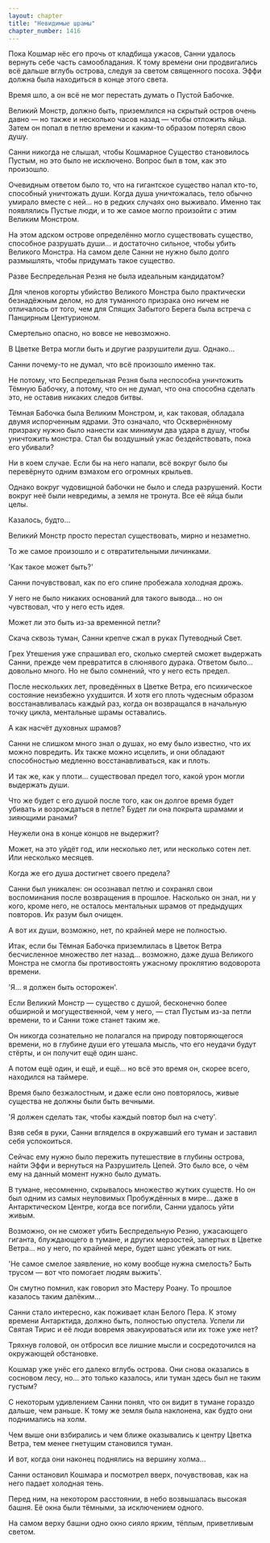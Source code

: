 ```yaml
---
layout: chapter
title: "Невидимые шрамы"
chapter_number: 1416
---
```




Пока Кошмар нёс его прочь от кладбища ужасов, Санни удалось вернуть себе часть самообладания. К тому времени они продвигались всё дальше вглубь острова, следуя за светом священного посоха. Эффи должна была находиться в конце этого света.

Время шло, а он всё не мог перестать думать о Пустой Бабочке.

Великий Монстр, должно быть, приземлился на скрытый остров очень давно — но также и несколько часов назад — чтобы отложить яйца. Затем он попал в петлю времени и каким-то образом потерял свою душу.

Санни никогда не слышал, чтобы Кошмарное Существо становилось Пустым, но это было не исключено. Вопрос был в том, как это произошло.

Очевидным ответом было то, что на гигантское существо напал кто-то, способный уничтожать души. Когда душа уничтожалась, тело обычно умирало вместе с ней... но в редких случаях оно выживало. Именно так появлялись Пустые люди, и то же самое могло произойти с этим Великим Монстром.

На этом адском острове определённо могло существовать существо, способное разрушать души... и достаточно сильное, чтобы убить Великого Монстра. На самом деле Санни не нужно было долго размышлять, чтобы придумать такое существо.

Разве Беспредельная Резня не была идеальным кандидатом?

Для членов когорты убийство Великого Монстра было практически безнадёжным делом, но для туманного призрака оно ничем не отличалось от того, чем для Спящих Забытого Берега была встреча с Панцирным Центурионом.

Смертельно опасно, но вовсе не невозможно.

В Цветке Ветра могли быть и другие разрушители душ. Однако...

Санни почему-то не думал, что всё произошло именно так.

Не потому, что Беспредельная Резня была неспособна уничтожить Тёмную Бабочку, а потому, что он не думал, что она способна сделать это, не оставив никаких следов битвы.

Тёмная Бабочка была Великим Монстром, и, как таковая, обладала двумя испорченным ядрами. Это означало, что Осквернённому призраку нужно было нанести как минимум два удара в душу, чтобы уничтожить монстра. Стал бы воздушный ужас бездействовать, пока его убивали?

Ни в коем случае. Если бы на него напали, всё вокруг было бы перевёрнуто одним взмахом его огромных крыльев.

Однако вокруг чудовищной бабочки не было и следа разрушений. Кости вокруг неё были невредимы, а земля не тронута. Все её яйца были целы.

Казалось, будто...

Великий Монстр просто перестал существовать, мирно и незаметно.

То же самое произошло и с отвратительными личинками.

'Как такое может быть?'

Санни почувствовал, как по его спине пробежала холодная дрожь.

У него не было никаких оснований для такого вывода... но он чувствовал, что у него есть идея.

Может ли это быть из-за временной петли?

Скача сквозь туман, Санни крепче сжал в руках Путеводный Свет.

Грех Утешения уже спрашивал его, сколько смертей сможет выдержать Санни, прежде чем превратится в слюнявого дурака. Ответом было... довольно много. Но не было сомнений, что у него есть предел.

После нескольких лет, проведённых в Цветке Ветра, его психическое состояние неизбежно ухудшится. И хотя его плоть чудесным образом восстанавливалась каждый раз, когда он возвращался в начальную точку цикла, ментальные шрамы оставались.

А как насчёт духовных шрамов?

Санни не слишком много знал о душах, но ему было известно, что их можно повредить. Их также можно исцелить, и они обладают способностью медленно восстанавливаться, как и плоть.

И так же, как у плоти... существовал предел того, какой урон могли выдержать души.

Что же будет с его душой после того, как он долгое время будет убивать и возрождаться в петле? Будет ли она покрыта шрамами и зияющими ранами?

Неужели она в конце концов не выдержит?

Может, на это уйдёт год, или несколько лет, или несколько сотен лет. Или несколько месяцев.

Когда же его душа достигнет своего предела?

Санни был уникален: он осознавал петлю и сохранял свои воспоминания после возвращения в прошлое. Насколько он знал, ни у кого, кроме него, не осталось ментальных шрамов от предыдущих повторов. Их разум был очищен.

А вот их души, возможно, нет, по крайней мере не полностью.

Итак, если бы Тёмная Бабочка приземлилась в Цветок Ветра бесчисленное множество лет назад... возможно, даже душа Великого Монстра не смогла бы противостоять ужасному проклятию водоворота времени.

'Я... я должен быть осторожен'.

Если Великий Монстр — существо с душой, бесконечно более обширной и могущественной, чем у него, — стал Пустым из-за петли времени, то и Санни тоже станет таким же.

Он никогда сознательно не полагался на природу повторяющегося времени, но в глубине души его утешала мысль, что его неудачи будут стёрты, и он получит ещё один шанс.

А потом ещё один, и ещё, и ещё... но всё это время он, скорее всего, находился на таймере.

Время было безжалостным, и даже если оно повторялось, живые существа не должны были быть вечными.

'Я должен сделать так, чтобы каждый повтор был на счету'.

Взяв себя в руки, Санни вгляделся в окружавший его туман и заставил себя успокоиться.

Сейчас ему нужно было пережить путешествие в глубины острова, найти Эффи и вернуться на Разрушитель Цепей. Это было все, о чём ему на данный момент нужно было думать.

В тумане, несомненно, скрывалось множество жутких существ. Но он был одним из самых неуловимых Пробуждённых в мире... даже в Антарктическом Центре, когда все погибли, Санни удалось уйти живым.

Возможно, он не сможет убить Беспредельную Резню, ужасающего гиганта, блуждающего в тумане, и других мерзостей, запертых в Цветке Ветра... но у него, по крайней мере, будет шанс убежать от них.

'Не самое смелое заявление, но кому вообще нужна смелость? Быть трусом — вот что помогает людям выжить'.

Он смутно помнил, как говорил это Мастеру Роану. То прошлое казалось таким далёким...

Санни стало интересно, как поживает клан Белого Пера. К этому времени Антарктида, должно быть, полностью опустела. Успели ли Святая Тирис и её люди вовремя эвакуироваться или их тоже уже нет?

Тряхнув головой, он отбросил все лишние мысли и сосредоточился на окружающей обстановке.

Кошмар уже унёс его далеко вглубь острова. Они снова оказались в сосновом лесу, но... это только казалось, или туман здесь был не таким густым?

С некоторым удивлением Санни понял, что он видит в тумане гораздо дальше, чем раньше. К тому же земля была наклонена, как будто они поднимались на холм.

Чем выше они взбирались и чем ближе оказывались к центру Цветка Ветра, тем менее гнетущим становился туман.

И вот, когда они наконец поднялись на вершину холма...

Санни остановил Кошмара и посмотрел вверх, почувствовав, как на него падает холодная тень.

Перед ним, на некотором расстоянии, в небо возвышалась высокая башня. Её окна были тёмными, за исключением одного.

На самом верху башни одно окно сияло ярким, тёплым, приветливым светом.


